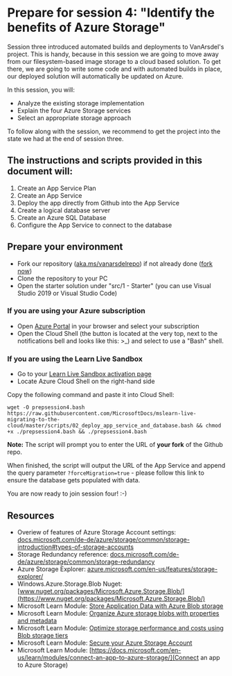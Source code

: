 # Prepare for session 4: "Identify the benefits of Azure Storage"

Session three introduced automated builds and deployments to VanArsdel's project. This is handy, because in this session we are going to move away from our filesystem-based image storage to a cloud based solution. To get there, we are going to write some code and with automated builds in place, our deployed solution will automatically be updated on Azure.

In this session, you will:

* Analyze the existing storage implementation
* Explain the four Azure Storage services
* Select an appropriate storage approach

To follow along with the session, we recommend to get the project into the state we had at the end of session three. 

## The instructions and scripts provided in this document will:

1. Create an App Service Plan
2. Create an App Service
3. Deploy the app directly from Github into the App Service
4. Create a logical database server
5. Create an Azure SQL Database
6. Configure the App Service to connect to the database

## Prepare your environment

- Fork our repository ([aka.ms/vanarsdelrepo](https://aka.ms/vanarsdelrepo)) if not already done ([fork now](https://github.com/MicrosoftDocs/mslearn-live-migrating-to-the-cloud/fork))
- Clone the repository to your PC
- Open the starter solution under "src/1 - Starter" (you can use Visual Studio 2019 or Visual Studio Code)

### If you are using your Azure subscription

- Open [Azure Portal](https://portal.azure.com) in your browser and select your subscription
- Open the Cloud Shell (the button is located at the very top, next to the notifications bell and looks like this: >_) and select to use a "Bash" shell.

### If you are using the Learn Live Sandbox

- Go to your [Learn Live Sandbox activation page](https://aka.ms/learnlivesandbox)
- Locate Azure Cloud Shell on the right-hand side

Copy the following command and paste it into Cloud Shell:

`wget -O prepsession4.bash https://raw.githubusercontent.com/MicrosoftDocs/mslearn-live-migrating-to-the-cloud/master/scripts/02_deploy_app_service_and_database.bash && chmod +x ./prepsession4.bash && ./prepsession4.bash`

**Note:** The script will prompt you to enter the URL of **your fork** of the Github repo. 

When finished, the script will output the URL of the App Service and append the query parameter `?forceMigration=true` - please follow this link to ensure the database gets populated with data.

You are now ready to join session four! :-)

## Resources

* Overiew of features of Azure Storage Account settings: [docs.microsoft.com/de-de/azure/storage/common/storage-introduction#types-of-storage-accounts](https://docs.microsoft.com/de-de/azure/storage/common/storage-introduction#types-of-storage-accounts)
* Storage Redundancy reference: [docs.microsoft.com/de-de/azure/storage/common/storage-redundancy](https://docs.microsoft.com/de-de/azure/storage/common/storage-redundancy)
* Azure Storage Explorer: [azure.microsoft.com/en-us/features/storage-explorer/](https://azure.microsoft.com/en-us/features/storage-explorer/)
* Windows.Azure.Storage.Blob Nuget: [www.nuget.org/packages/Microsoft.Azure.Storage.Blob/](https://www.nuget.org/packages/Microsoft.Azure.Storage.Blob/)
* Microsoft Learn Module: [Store Application Data with Azure Blob storage](https://docs.microsoft.com/en-us/learn/modules/store-app-data-with-azure-blob-storage/)
* Microsoft Learn Module: [Organize Azure storage blobs with properties and metadata](https://docs.microsoft.com/en-us/learn/modules/organize-blobs-properties-metadata/6-add-blob-metadata-using-application-code)
* Microsoft Learn Module: [Optimize storage performance and costs using Blob storage tiers](https://docs.microsoft.com/en-us/learn/modules/optimize-archive-costs-blob-storage/)
* Microsoft Learn Module: [Secure your Azure Storage Account](https://docs.microsoft.com/en-us/learn/modules/secure-azure-storage-account/)
* Microsoft Learn Module: [https://docs.microsoft.com/en-us/learn/modules/connect-an-app-to-azure-storage/](Connect an app to Azure Storage)